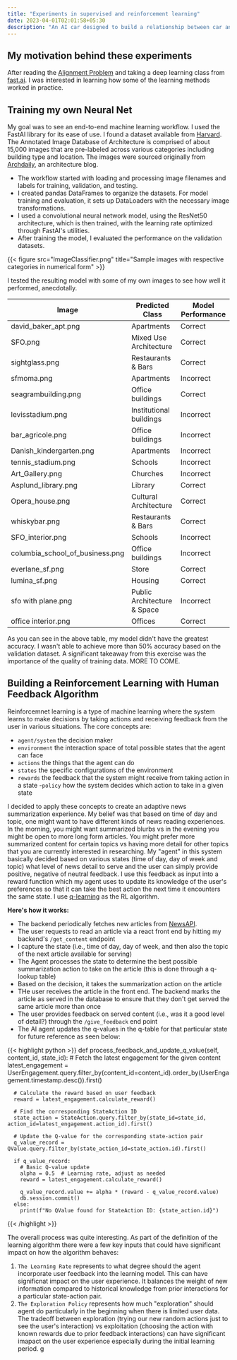 ```yaml
---
title: "Experiments in supervised and reinforcement learning"
date: 2023-04-01T02:01:58+05:30
description: "An AI car designed to build a relationship between car and driver"
---
```


## My motivation behind these experiments
After reading the [Alignment Problem](https://brianchristian.org/the-alignment-problem/) and taking a deep learning class from [fast.ai](https://course.fast.ai/). I was interested in learning how some of the learning methods worked in practice. 

## Training my own Neural Net 

My goal was to see an end-to-end machine learning workflow. I used the FastAI library for its ease of use. I found a dataset available from [Harvard](https://dataverse.harvard.edu/dataset.xhtml?persistentId=doi:10.7910/DVN/IGNELZ). The Annotated Image Database of Architecture is comprised of about 15,000 images that are pre-labeled across various categories including building type and location. The images were sourced originally from [Archdaily](https://www.archdaily.com/), an architecture blog.

- The workflow started with loading and processing image filenames and labels for training, validation, and testing. 
- I created pandas DataFrames to organize the datasets. For model training and evaluation, it sets up DataLoaders with the necessary image transformations. 
- I used a convolutional neural network model, using the ResNet50 architecture, which is then trained, with the learning rate optimized through FastAI's utilities. 
- After training the model, I evaluated the performance on the validation datasets. 

{{< figure src="ImageClassifier.png" title="Sample images with respective categories in numerical form" >}}

I tested the resulting model with some of my own images to see how well it performed, anecdotally. 

| Image | Predicted Class | Model Performance |
|-------|-----------------|----------|
| david_baker_apt.png | Apartments | Correct |
| SFO.png | Mixed Use Architecture | Correct |
| sightglass.png | Restaurants & Bars | Correct |
| sfmoma.png | Apartments | Incorrect |
| seagrambuilding.png | Office buildings | Correct |
| levisstadium.png | Institutional buildings | Incorrect |
| bar_agricole.png | Office buildings | Incorrect|
| Danish_kindergarten.png | Apartments | Incorrect |
| tennis_stadium.png | Schools | Incorrect|
| Art_Gallery.png | Churches | Incorrect|
| Asplund_library.png | Library | Correct |
| Opera_house.png | Cultural Architecture | Correct |
| whiskybar.png | Restaurants & Bars | Correct |
| SFO_interior.png | Schools | Incorrect |
| columbia_school_of_business.png | Office buildings | Incorrect|
| everlane_sf.png | Store | Correct |
| lumina_sf.png | Housing | Correct |
| sfo with plane.png | Public Architecture & Space | Incorrect|
| office interior.png | Offices | Correct |

As you can see in the above table, my model didn't have the greatest accuracy. I wasn't able to achieve more than 50% accuracy based on the validation dataset. A significant takeaway from this exercise was the importance of the quality of training data. MORE TO COME.

## Building a Reinforcement Learning with Human Feedback Algorithm 

Reinforcemnet learning is a type of machine learning where the system learns to make decisions by taking actions and receiving feedback from the user in various situations. The core concepts are:
- `agent/system` the decision maker
- `environment` the interaction space of total possible states that the agent can face
- `actions` the things that the agent can do
- `states` the specific configurations of the environment 
- `rewards` the feedback that the system might receive from taking action in a state 
-`policy` how the system decides which action to take in a given state

I decided to apply these concepts to create an adaptive news summarization experience. My belief was that based on time of day and topic, one might want to have different kinds of news reading experiences. In the morning, you might want summarized blurbs vs in the evening you might be open to more long form articles. You might prefer more summarized content for certain topics vs having more detail for other topics that you are currently interested in researching. My "agent" in this system basically decided based on various states (time of day, day of week and topic) what level of news detail to serve and the user can simply provide positive, negative of neutral feedback. I use this feedback as input into a reward function which my agent uses to update its knowledge of the user's preferences so that it can take the best action the next time it encounters the same state. I use [q-learning](https://en.wikipedia.org/wiki/Q-learning) as the RL algorithm.

**Here's how it works:**
- The backend periodically fetches new articles from [NewsAPI](https://newsapi.org/docs/endpoints/top-headlines).
- The user requests to read an article via a react front end by hitting my backend's `/get_content` endpoint
- I capture the state (i.e., time of day, day of week, and then also the topic of the next article available for serving)
- The Agent processes the state to determine the best possible summarization action to take on the article (this is done through a q-lookup table)
- Based on the decision, it takes the summarization action on the article 
- THe user receives the article in the front end. The backend marks the article as served in the database to ensure that they don't get served the same article more than once
- The user provides feedback on served content (i.e., was it a good level of detail?) through the `/give_feedback` end point
- The AI agent updates the q-values in the q-table for that particular state for future reference as seen below:

{{< highlight python >}}
def process_feedback_and_update_q_value(self, content_id, state_id):
      # Fetch the latest engagement for the given content
      latest_engagement = UserEngagement.query.filter_by(content_id=content_id).order_by(UserEngagement.timestamp.desc()).first()
    
      # Calculate the reward based on user feedback
      reward = latest_engagement.calculate_reward()
    
      # Find the corresponding StateAction ID
      state_action = StateAction.query.filter_by(state_id=state_id, action_id=latest_engagement.action_id).first()
    
      # Update the Q-value for the corresponding state-action pair
      q_value_record = QValue.query.filter_by(state_action_id=state_action.id).first()
      
      if q_value_record:
        # Basic Q-value update
        alpha = 0.5  # Learning rate, adjust as needed
        reward = latest_engagement.calculate_reward()
    
        q_value_record.value += alpha * (reward - q_value_record.value)
        db.session.commit()
      else:
        print(f"No QValue found for StateAction ID: {state_action.id}")
{{< /highlight >}}

The overall process was quite interesting. As part of the definition of the learning algorithm there were a few key inputs that could have significant impact on how the algorithm behaves:
1. `The Learning Rate` represents to what degree should the agent incorporate user feedback into the learning model. This can have significnat impact on the user experience. It balances the weight of new information compared to historical knowledge from prior interactions for a particular state-action pair. 
2. `The Exploration Policy` represents how much "exploration" should agent do particularly in the beginning when there is limited user data. The tradeoff between exploration (trying our new random actions just to see the user's interaction) vs exploitation (choosing the action with known rewards due to prior feedback interactions) can have significant imapact on the user experience especially during the initial learning period.
g